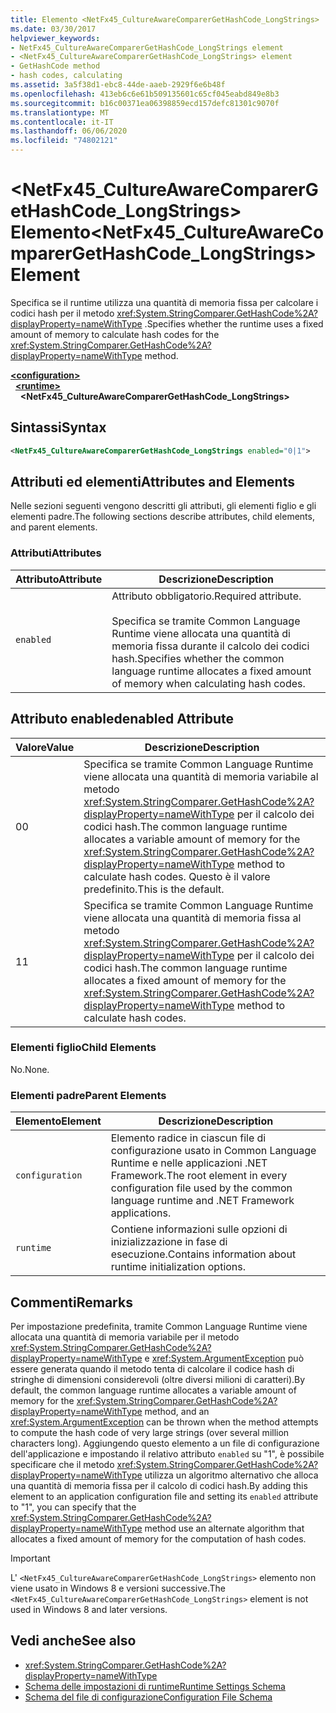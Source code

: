 ```yaml
---
title: Elemento <NetFx45_CultureAwareComparerGetHashCode_LongStrings>
ms.date: 03/30/2017
helpviewer_keywords:
- NetFx45_CultureAwareComparerGetHashCode_LongStrings element
- <NetFx45_CultureAwareComparerGetHashCode_LongStrings> element
- GetHashCode method
- hash codes, calculating
ms.assetid: 3a5f38d1-ebc8-44de-aaeb-2929f6e6b48f
ms.openlocfilehash: 413eb6c6e61b509135601c65cf045eabd849e8b3
ms.sourcegitcommit: b16c00371ea06398859ecd157defc81301c9070f
ms.translationtype: MT
ms.contentlocale: it-IT
ms.lasthandoff: 06/06/2020
ms.locfileid: "74802121"
---
```

# <a name="netfx45_cultureawarecomparergethashcode_longstrings-element"></a><span data-ttu-id="ac3d1-102">\<NetFx45_CultureAwareComparerGetHashCode_LongStrings> Elemento</span><span class="sxs-lookup"><span data-stu-id="ac3d1-102">\<NetFx45_CultureAwareComparerGetHashCode_LongStrings> Element</span></span>

<span data-ttu-id="ac3d1-103">Specifica se il runtime utilizza una quantità di memoria fissa per calcolare i codici hash per il metodo <xref:System.StringComparer.GetHashCode%2A?displayProperty=nameWithType> .</span><span class="sxs-lookup"><span data-stu-id="ac3d1-103">Specifies whether the runtime uses a fixed amount of memory to calculate hash codes for the <xref:System.StringComparer.GetHashCode%2A?displayProperty=nameWithType> method.</span></span>

[**\<configuration>**](../configuration-element.md)\
&nbsp;&nbsp;[**\<runtime>**](runtime-element.md)\
&nbsp;&nbsp;&nbsp;&nbsp;**\<NetFx45_CultureAwareComparerGetHashCode_LongStrings>**  

## <a name="syntax"></a><span data-ttu-id="ac3d1-104">Sintassi</span><span class="sxs-lookup"><span data-stu-id="ac3d1-104">Syntax</span></span>

```xml
<NetFx45_CultureAwareComparerGetHashCode_LongStrings enabled="0|1">
```

## <a name="attributes-and-elements"></a><span data-ttu-id="ac3d1-105">Attributi ed elementi</span><span class="sxs-lookup"><span data-stu-id="ac3d1-105">Attributes and Elements</span></span>

<span data-ttu-id="ac3d1-106">Nelle sezioni seguenti vengono descritti gli attributi, gli elementi figlio e gli elementi padre.</span><span class="sxs-lookup"><span data-stu-id="ac3d1-106">The following sections describe attributes, child elements, and parent elements.</span></span>

### <a name="attributes"></a><span data-ttu-id="ac3d1-107">Attributi</span><span class="sxs-lookup"><span data-stu-id="ac3d1-107">Attributes</span></span>

|<span data-ttu-id="ac3d1-108">Attributo</span><span class="sxs-lookup"><span data-stu-id="ac3d1-108">Attribute</span></span>|<span data-ttu-id="ac3d1-109">Descrizione</span><span class="sxs-lookup"><span data-stu-id="ac3d1-109">Description</span></span>|
|---------------|-----------------|
|`enabled`|<span data-ttu-id="ac3d1-110">Attributo obbligatorio.</span><span class="sxs-lookup"><span data-stu-id="ac3d1-110">Required attribute.</span></span><br /><br /> <span data-ttu-id="ac3d1-111">Specifica se tramite Common Language Runtime viene allocata una quantità di memoria fissa durante il calcolo dei codici hash.</span><span class="sxs-lookup"><span data-stu-id="ac3d1-111">Specifies whether the common language runtime allocates a fixed amount of memory when calculating hash codes.</span></span>|

## <a name="enabled-attribute"></a><span data-ttu-id="ac3d1-112">Attributo enabled</span><span class="sxs-lookup"><span data-stu-id="ac3d1-112">enabled Attribute</span></span>

|<span data-ttu-id="ac3d1-113">Valore</span><span class="sxs-lookup"><span data-stu-id="ac3d1-113">Value</span></span>|<span data-ttu-id="ac3d1-114">Descrizione</span><span class="sxs-lookup"><span data-stu-id="ac3d1-114">Description</span></span>|
|-----------|-----------------|
|<span data-ttu-id="ac3d1-115">0</span><span class="sxs-lookup"><span data-stu-id="ac3d1-115">0</span></span>|<span data-ttu-id="ac3d1-116">Specifica se tramite Common Language Runtime viene allocata una quantità di memoria variabile al metodo <xref:System.StringComparer.GetHashCode%2A?displayProperty=nameWithType> per il calcolo dei codici hash.</span><span class="sxs-lookup"><span data-stu-id="ac3d1-116">The common language runtime allocates a variable amount of memory for the <xref:System.StringComparer.GetHashCode%2A?displayProperty=nameWithType> method to calculate hash codes.</span></span> <span data-ttu-id="ac3d1-117">Questo è il valore predefinito.</span><span class="sxs-lookup"><span data-stu-id="ac3d1-117">This is the default.</span></span>|
|<span data-ttu-id="ac3d1-118">1</span><span class="sxs-lookup"><span data-stu-id="ac3d1-118">1</span></span>|<span data-ttu-id="ac3d1-119">Specifica se tramite Common Language Runtime viene allocata una quantità di memoria fissa al metodo <xref:System.StringComparer.GetHashCode%2A?displayProperty=nameWithType> per il calcolo dei codici hash.</span><span class="sxs-lookup"><span data-stu-id="ac3d1-119">The common language runtime allocates a fixed amount of memory for the <xref:System.StringComparer.GetHashCode%2A?displayProperty=nameWithType> method to calculate hash codes.</span></span>|

### <a name="child-elements"></a><span data-ttu-id="ac3d1-120">Elementi figlio</span><span class="sxs-lookup"><span data-stu-id="ac3d1-120">Child Elements</span></span>

<span data-ttu-id="ac3d1-121">No.</span><span class="sxs-lookup"><span data-stu-id="ac3d1-121">None.</span></span>

### <a name="parent-elements"></a><span data-ttu-id="ac3d1-122">Elementi padre</span><span class="sxs-lookup"><span data-stu-id="ac3d1-122">Parent Elements</span></span>

|<span data-ttu-id="ac3d1-123">Elemento</span><span class="sxs-lookup"><span data-stu-id="ac3d1-123">Element</span></span>|<span data-ttu-id="ac3d1-124">Descrizione</span><span class="sxs-lookup"><span data-stu-id="ac3d1-124">Description</span></span>|
|-------------|-----------------|
|`configuration`|<span data-ttu-id="ac3d1-125">Elemento radice in ciascun file di configurazione usato in Common Language Runtime e nelle applicazioni .NET Framework.</span><span class="sxs-lookup"><span data-stu-id="ac3d1-125">The root element in every configuration file used by the common language runtime and .NET Framework applications.</span></span>|
|`runtime`|<span data-ttu-id="ac3d1-126">Contiene informazioni sulle opzioni di inizializzazione in fase di esecuzione.</span><span class="sxs-lookup"><span data-stu-id="ac3d1-126">Contains information about runtime initialization options.</span></span>|

## <a name="remarks"></a><span data-ttu-id="ac3d1-127">Commenti</span><span class="sxs-lookup"><span data-stu-id="ac3d1-127">Remarks</span></span>

<span data-ttu-id="ac3d1-128">Per impostazione predefinita, tramite Common Language Runtime viene allocata una quantità di memoria variabile per il metodo <xref:System.StringComparer.GetHashCode%2A?displayProperty=nameWithType> e <xref:System.ArgumentException> può essere generata quando il metodo tenta di calcolare il codice hash di stringhe di dimensioni considerevoli (oltre diversi milioni di caratteri).</span><span class="sxs-lookup"><span data-stu-id="ac3d1-128">By default, the common language runtime allocates a variable amount of memory for the <xref:System.StringComparer.GetHashCode%2A?displayProperty=nameWithType> method, and an <xref:System.ArgumentException> can be thrown when the method attempts to compute the hash code of very large strings (over several million characters long).</span></span> <span data-ttu-id="ac3d1-129">Aggiungendo questo elemento a un file di configurazione dell'applicazione e impostando il relativo attributo `enabled` su "1", è possibile specificare che il metodo <xref:System.StringComparer.GetHashCode%2A?displayProperty=nameWithType> utilizza un algoritmo alternativo che alloca una quantità di memoria fissa per il calcolo di codici hash.</span><span class="sxs-lookup"><span data-stu-id="ac3d1-129">By adding this element to an application configuration file and setting its `enabled` attribute to "1", you can specify that the <xref:System.StringComparer.GetHashCode%2A?displayProperty=nameWithType> method use an alternate algorithm that allocates a fixed amount of memory for the computation of hash codes.</span></span>

> [!IMPORTANT]
> <span data-ttu-id="ac3d1-130">L' `<NetFx45_CultureAwareComparerGetHashCode_LongStrings>` elemento non viene usato in Windows 8 e versioni successive.</span><span class="sxs-lookup"><span data-stu-id="ac3d1-130">The `<NetFx45_CultureAwareComparerGetHashCode_LongStrings>` element is not used in Windows 8 and later versions.</span></span>

## <a name="see-also"></a><span data-ttu-id="ac3d1-131">Vedi anche</span><span class="sxs-lookup"><span data-stu-id="ac3d1-131">See also</span></span>

- <xref:System.StringComparer.GetHashCode%2A?displayProperty=nameWithType>
- [<span data-ttu-id="ac3d1-132">Schema delle impostazioni di runtime</span><span class="sxs-lookup"><span data-stu-id="ac3d1-132">Runtime Settings Schema</span></span>](index.md)
- [<span data-ttu-id="ac3d1-133">Schema del file di configurazione</span><span class="sxs-lookup"><span data-stu-id="ac3d1-133">Configuration File Schema</span></span>](../index.md)
